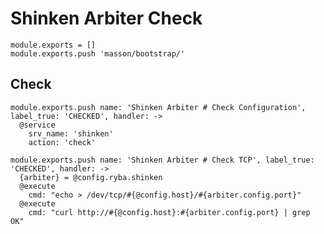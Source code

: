 
# Shinken Arbiter Check

    module.exports = []
    module.exports.push 'masson/bootstrap/'

## Check

    module.exports.push name: 'Shinken Arbiter # Check Configuration', label_true: 'CHECKED', handler: ->
      @service
        srv_name: 'shinken'
        action: 'check'

    module.exports.push name: 'Shinken Arbiter # Check TCP', label_true: 'CHECKED', handler: ->
      {arbiter} = @config.ryba.shinken
      @execute
        cmd: "echo > /dev/tcp/#{@config.host}/#{arbiter.config.port}"
      @execute
        cmd: "curl http://#{@config.host}:#{arbiter.config.port} | grep OK"
